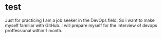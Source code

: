 # test
Just for practicing
I am a job seeker in the DevOps field. So i want to make myself familiar with GitHub.
I will prepare myself for the interview of devops proffessional within 1 month.
